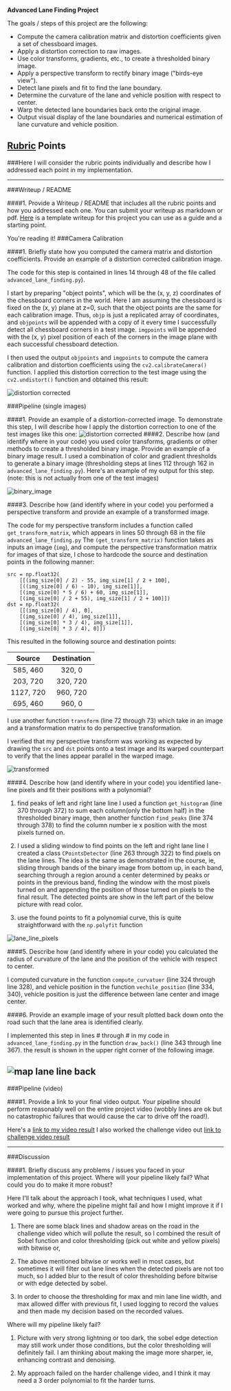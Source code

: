 
**Advanced Lane Finding Project**

The goals / steps of this project are the following:

* Compute the camera calibration matrix and distortion coefficients given a set of chessboard images.
* Apply a distortion correction to raw images.
* Use color transforms, gradients, etc., to create a thresholded binary image.
* Apply a perspective transform to rectify binary image ("birds-eye view").
* Detect lane pixels and fit to find the lane boundary.
* Determine the curvature of the lane and vehicle position with respect to center.
* Warp the detected lane boundaries back onto the original image.
* Output visual display of the lane boundaries and numerical estimation of lane curvature and vehicle position.

[//]: # (Image References)

[image1]: ./examples/undistort_output.png "Undistorted"
[image2]: ./test_images/test1.jpg "Road Transformed"
[image3]: ./examples/binary_combo_example.jpg "Binary Example"
[image4]: ./examples/warped_straight_lines.jpg "Warp Example"
[image5]: ./examples/color_fit_lines.jpg "Fit Visual"
[image6]: ./examples/example_output.jpg "Output"
[video1]: ./project_video.mp4 "Video"

## [Rubric](https://review.udacity.com/#!/rubrics/571/view) Points
###Here I will consider the rubric points individually and describe how I addressed each point in my implementation.  

---
###Writeup / README

####1. Provide a Writeup / README that includes all the rubric points and how you addressed each one.  You can submit your writeup as markdown or pdf.  [Here](https://github.com/udacity/CarND-Advanced-Lane-Lines/blob/master/writeup_template.md) is a template writeup for this project you can use as a guide and a starting point.  

You're reading it!
###Camera Calibration

####1. Briefly state how you computed the camera matrix and distortion coefficients. Provide an example of a distortion corrected calibration image.

The code for this step is contained in lines 14 through 48 of the file called `advanced_lane_finding.py`).  

I start by preparing "object points", which will be the (x, y, z) coordinates of the chessboard corners in the world. Here I am assuming the chessboard is fixed on the (x, y) plane at z=0, such that the object points are the same for each calibration image.  Thus, `objp` is just a replicated array of coordinates, and `objpoints` will be appended with a copy of it every time I successfully detect all chessboard corners in a test image.  `imgpoints` will be appended with the (x, y) pixel position of each of the corners in the image plane with each successful chessboard detection.  

I then used the output `objpoints` and `imgpoints` to compute the camera calibration and distortion coefficients using the `cv2.calibrateCamera()` function.  I applied this distortion correction to the test image using the `cv2.undistort()` function and obtained this result:

![distortion corrected](./writeup_images/camera_calibration_img.jpg)

###Pipeline (single images)

####1. Provide an example of a distortion-corrected image.
To demonstrate this step, I will describe how I apply the distortion correction to one of the test images like this one:
![distortion corrected](./writeup_images/camera_calibration_img.jpg)
####2. Describe how (and identify where in your code) you used color transforms, gradients or other methods to create a thresholded binary image.  Provide an example of a binary image result.
I used a combination of color and gradient thresholds to generate a binary image (thresholding steps at lines 112 through 162 in `advanced_lane_finding.py`).  Here's an example of my output for this step.  (note: this is not actually from one of the test images)

![binary_image](./writeup_images/binary_image.jpg)

####3. Describe how (and identify where in your code) you performed a perspective transform and provide an example of a transformed image.

The code for my perspective transform includes a function called `get_transform_matrix`, which appears in lines 50 through 68 in the file `advanced_lane_finding.py`  The `(get_transform_matrix)` function takes as inputs an image (`img`), and compute the perspective transformation matrix for images of that size,  I chose to hardcode the source and destination points in the following manner:

```
src = np.float32(
    [[(img_size[0] / 2) - 55, img_size[1] / 2 + 100],
    [((img_size[0] / 6) - 10), img_size[1]],
    [(img_size[0] * 5 / 6) + 60, img_size[1]],
    [(img_size[0] / 2 + 55), img_size[1] / 2 + 100]])
dst = np.float32(
    [[(img_size[0] / 4), 0],
    [(img_size[0] / 4), img_size[1]],
    [(img_size[0] * 3 / 4), img_size[1]],
    [(img_size[0] * 3 / 4), 0]])

```
This resulted in the following source and destination points:

| Source        | Destination   |
|:-------------:|:-------------:|
| 585, 460      | 320, 0        |
| 203, 720      | 320, 720      |
| 1127, 720     | 960, 720      |
| 695, 460      | 960, 0        |

I use another function `transform` (line 72 through 73) which take in an image and a transformation matrix to do perspective transformation.

I verified that my perspective transform was working as expected by drawing the `src` and `dst` points onto a test image and its warped counterpart to verify that the lines appear parallel in the warped image.

![transformed](./writeup_images/transform.jpg)

####4. Describe how (and identify where in your code) you identified lane-line pixels and fit their positions with a polynomial?

1. find peaks of left and right lane line
I used a function `get_histogram` (line 370 through 372) to sum each column(only the bottom half) in the thresholded binary image, then another function `find_peaks` (line 374 through 378) to find the column number ie x position with the most pixels turned on.

2. I used a sliding window to find points on the left and right lane line
I created a class `CPointsDetector` (line 263 through 322) to find pixels on the lane lines. The idea is the same as demonstrated in the course, ie, sliding through bands of the binary image from bottom up, in each band, searching through a region around a center determined by peaks or points in the previous band, finding the window with the most pixels turned on and appending the position of those turned on pixels to the final result. The detected points are show in the left part of the below picture with read color.

3. use the found points to fit a polynomial curve, this is quite straightforward with the `np.polyfit` function

![lane_line_pixels](./writeup_images/pixel_locating_draw_back.jpg)

####5. Describe how (and identify where in your code) you calculated the radius of curvature of the lane and the position of the vehicle with respect to center.

I computed curvature in the function `compute_curvatuer` (line 324 through line 328), and vehicle position in the function `vechile_position` (line 334, 340), vehicle position is just the difference between lane center and image center.

####6. Provide an example image of your result plotted back down onto the road such that the lane area is identified clearly.

I implemented this step in lines # through # in my code in `advanced_lane_finding.py` in the function `draw_back()` (line 343 through line 367).  the result is shown in the upper right corner of the following image.

![map lane line back](./writeup_images/pixel_locating_draw_back.jpg)
---

###Pipeline (video)

####1. Provide a link to your final video output.  Your pipeline should perform reasonably well on the entire project video (wobbly lines are ok but no catastrophic failures that would cause the car to drive off the road!).

Here's a [link to my video result](./project_video_out.mp4)
I also worked the challenge video out [link to challenge video result](./challenge_video_out.mp4)

---

###Discussion

####1. Briefly discuss any problems / issues you faced in your implementation of this project.  Where will your pipeline likely fail?  What could you do to make it more robust?

Here I'll talk about the approach I took, what techniques I used, what worked and why, where the pipeline might fail and how I might improve it if I were going to pursue this project further.  

1. There are some black lines and shadow areas on the road in the challenge video which will pollute the result, so I combined the result of Sobel function and color thresholding (pick out white and yellow pixels) with bitwise or,

2. The above mentioned bitwise or works well in most cases, but sometimes it will filter out lane lines when the detected pixels are not too much, so I added blur to the result of color thresholding before bitwise or with edge detected by sobel.

3. In order to choose the thresholding for max and min lane line width, and max allowed differ with previous fit, I used logging to record the values and then made my decision based on the recorded values.

Where will my pipeline likely fail?

1. Picture with very strong lightning or too dark, the sobel edge detection may still work under those conditions, but the color thresholding will definitely fail. I am thinking about making the image more sharper, ie, enhancing contrast and denoising.


2. My approach failed on the harder challenge video, and I think it may need a 3 order polynomial to fit the harder turns.
